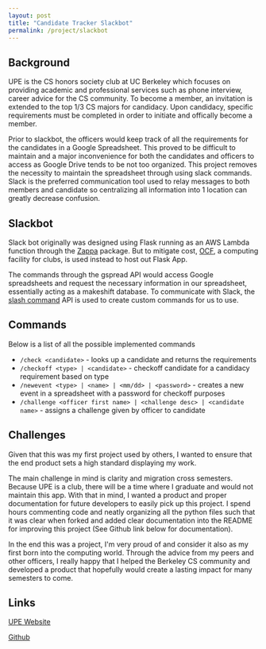 ```yaml
---
layout: post
title: "Candidate Tracker Slackbot"
permalink: /project/slackbot
---
```


## Background
UPE is the CS honors society club at UC Berkeley which focuses on providing academic and professional services such as phone interview, career advice for the CS community. To become a member, an invitation is extended to the top 1/3 CS majors for candidacy. Upon candidacy, specific requirements must be completed in order to initiate and offically become a member.

Prior to slackbot, the officers would keep track of all the requirements for the candidates in a Google Spreadsheet. This proved to be difficult to maintain and a major inconvenience for both the candidates and officers to access as Google Drive tends to be not too organized. This project removes the necessity to maintain the spreadsheet through using slack commands. Slack is the preferred communication tool used to relay messages to both members and candidate so centralizing all information into 1 location can greatly decrease confusion.

## Slackbot
Slack bot originally was designed using Flask running as an AWS Lambda function through the [Zappa](https://github.com/Miserlou/Zappa) package. But to mitigate cost, [OCF](https://www.ocf.berkeley.edu/), a computing facility for clubs, is used instead to host out Flask App.

The commands through the gspread API would access Google spreadsheets and request the necessary information in our spreadsheet, essentially acting as a makeshift database. To communicate with Slack, the [slash command](https://api.slack.com/interactivity/slash-commands) API is used to create custom commands for us to use.

## Commands
Below is a list of all the possible implemented commands
- `/check <candidate>` - looks up a candidate and returns the requirements
- `/checkoff <type> | <candidate>` - checkoff candidate for a candidacy requirement based on type
- `/newevent <type> | <name> | <mm/dd> | <password>` - creates a new event in a spreadsheet with a password for checkoff purposes
- `/challenge <officer first name> | <challenge desc> | <candidate name>` - assigns a challenge given by officer to candidate

## Challenges
Given that this was my first project used by others, I wanted to ensure that the end product sets a high standard displaying my work.

The main challenge in mind is clarity and migration cross semesters. Because UPE is a club, there will be a time where I graduate and would not maintain this app. With that in mind, I wanted a product and proper documentation for future developers to easily pick up this project. I spend hours commenting code and neatly organizing all the python files such that it was clear when forked and added clear documentation into the README for improving this project (See Github link below for documentation). 

In the end this was a project, I'm very proud of and consider it also as my first born into the computing world. Through the advice from my peers and other officers, I really happy that I helped the Berkeley CS community and developed a product that hopefully would create a lasting impact for many semesters to come.

## Links
[UPE Website](https://upe.berkeley.edu/)

[Github](https://github.com/upenu/slackbot)